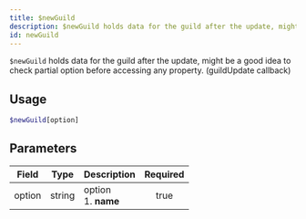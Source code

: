 ```yaml
---
title: $newGuild
description: $newGuild holds data for the guild after the update, might be a good idea to check partial option before accessing any property. (guildUpdate callback)
id: newGuild
---
```


`$newGuild` holds data for the guild after the update, might be a good idea to check partial option before accessing any
property. (guildUpdate callback)

## Usage

```php
$newGuild[option]
```

## Parameters

| Field  | Type   | Description               | Required |
|--------|--------|---------------------------|:--------:|
| option | string | option <br /> 1. **name** |   true   |